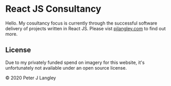 # React JS Consultancy

Hello. My cosultancy focus is currently through the successful software delivery of projects written in React JS. Please vist [pjlangley.com](https://pjlangley.com) to find out more.

## License

Due to my privately funded spend on imagery for this website, it's unfortunately not available under an open source license.

&copy; 2020 Peter J Langley
